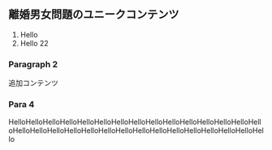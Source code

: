 ## 離婚男女問題のユニークコンテンツ

1. Hello
2. Hello 22

### Paragraph 2

追加コンテンツ

### Para 4 

HelloHelloHelloHelloHelloHelloHelloHelloHelloHelloHelloHelloHelloHelloHelloHelloHelloHelloHelloHelloHelloHelloHelloHelloHelloHelloHelloHelloHelloHello
